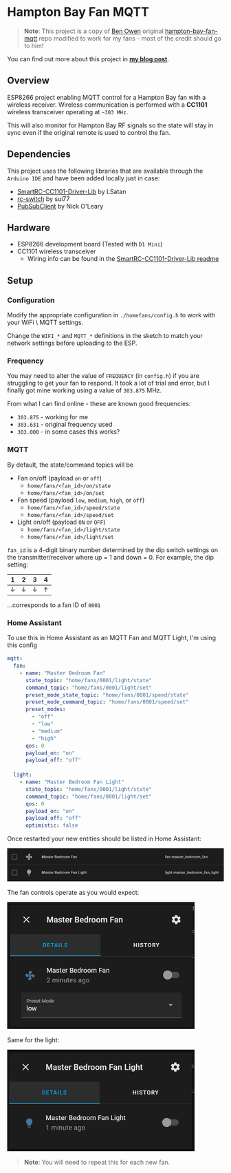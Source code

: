# Hampton Bay Fan MQTT
> **Note**: This project is a copy of [Ben Owen](https://github.com/owenb321) original [hampton-bay-fan-mqtt](https://github.com/rniemand/hampton-bay-fan-mqtt) repo modified to work for my fans - most of the credit should go to him!

You can find out more about this project in **[my blog post](https://www.richardn.ca/posts/CeilingFanRemoteHacking/)**.

## Overview
ESP8266 project enabling MQTT control for a Hampton Bay fan with a wireless receiver. Wireless communication is performed with a **CC1101** wireless transceiver operating at `~303 MHz`.

This will also monitor for Hampton Bay RF signals so the state will stay in sync even if the original remote is used to control the fan.

## Dependencies
This project uses the following libraries that are available through the `Arduino IDE` and have been added locally just in case:
* [SmartRC-CC1101-Driver-Lib](https://github.com/LSatan/SmartRC-CC1101-Driver-Lib) by LSatan
* [rc-switch](https://github.com/sui77/rc-switch) by sui77
* [PubSubClient](https://pubsubclient.knolleary.net/) by Nick O'Leary

## Hardware
* ESP8266 development board (Tested with `D1 Mini`)
* CC1101 wireless transceiver
  * Wiring info can be found in the [SmartRC-CC1101-Driver-Lib readme](https://github.com/LSatan/SmartRC-CC1101-Driver-Lib#wiring)

## Setup
### Configuration
Modify the appropriate configuration in `./homefans/config.h` to work with your WiFi \ MQTT settings.

Change the `WIFI_*` and `MQTT_*` definitions in the sketch to match your network settings before uploading to the ESP.

### Frequency
You may need to alter the value of `FREQUENCY` (in `config.h`) if you are struggling to get your fan to respond. It took a lot of trial and error, but I finally got mine working using a value of `303.875` MHz.

From what I can find online - these are known good frequencies:

- `303.875` - working for me
- `303.631` - original frequency used
- `303.000` - in some cases this works?

### MQTT
By default, the state/command topics will be
* Fan on/off (payload `on` or `off`)
  * `home/fans/<fan_id>/on/state`
  * `home/fans/<fan_id>/on/set`
* Fan speed (payload `low`, `medium`, `high`, or `off`)
  * `home/fans/<fan_id>/speed/state`
  * `home/fans/<fan_id>/speed/set`
* Light on/off (payload `ON` or `OFF`)
  * `home/fans/<fan_id>/light/state`
  * `home/fans/<fan_id>/light/set`

`fan_id` is a 4-digit binary number determined by the dip switch settings on the transmitter/receiver where up = 1 and down = 0. For example, the dip setting:

|1|2|3|4|
|-|-|-|-|
|↓|↓|↓|↑|

...corresponds to a fan ID of `0001`

### Home Assistant
To use this in Home Assistant as an MQTT Fan and MQTT Light, I'm using this config
```yaml
mqtt:
  fan:
    - name: "Master Bedroom Fan"
      state_topic: "home/fans/0001/light/state"
      command_topic: "home/fans/0001/light/set"
      preset_mode_state_topic: "home/fans/0001/speed/state"
      preset_mode_command_topic: "home/fans/0001/speed/set"
      preset_modes:
        - "off"
        - "low"
        - "medium"
        - "high"
      qos: 0
      payload_on: "on"
      payload_off: "off"

  light:
    - name: "Master Bedroom Fan Light"
      state_topic: "home/fans/0001/light/state"
      command_topic: "home/fans/0001/light/set"
      qos: 0
      payload_on: "on"
      payload_off: "off"
      optimistic: false
```

Once restarted your new entities should be listed in Home Assistant:

![](/images/01.png)

The fan controls operate as you would expect:

![](/images/02.png)

Same for the light:

![](/images/03.png)

> **Note**: You will need to repeat this for each new fan.